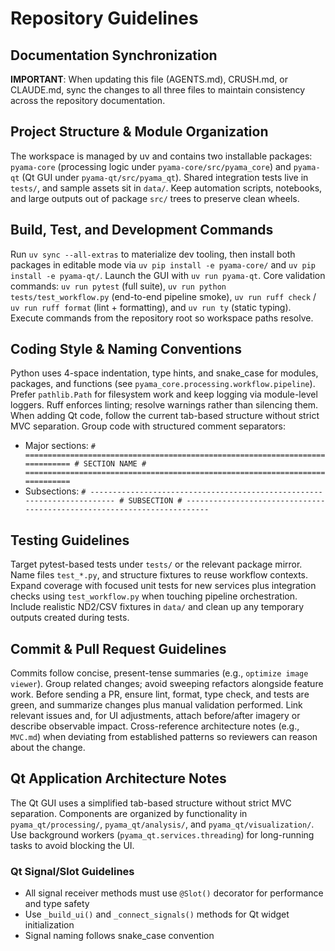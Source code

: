 # Repository Guidelines

## Documentation Synchronization
**IMPORTANT**: When updating this file (AGENTS.md), CRUSH.md, or CLAUDE.md, sync the changes to all three files to maintain consistency across the repository documentation.

## Project Structure & Module Organization
The workspace is managed by uv and contains two installable packages: `pyama-core` (processing logic under `pyama-core/src/pyama_core`) and `pyama-qt` (Qt GUI under `pyama-qt/src/pyama_qt`). Shared integration tests live in `tests/`, and sample assets sit in `data/`. Keep automation scripts, notebooks, and large outputs out of package `src/` trees to preserve clean wheels.

## Build, Test, and Development Commands
Run `uv sync --all-extras` to materialize dev tooling, then install both packages in editable mode via `uv pip install -e pyama-core/` and `uv pip install -e pyama-qt/`. Launch the GUI with `uv run pyama-qt`. Core validation commands: `uv run pytest` (full suite), `uv run python tests/test_workflow.py` (end-to-end pipeline smoke), `uv run ruff check` / `uv run ruff format` (lint + formatting), and `uv run ty` (static typing). Execute commands from the repository root so workspace paths resolve.

## Coding Style & Naming Conventions
Python uses 4-space indentation, type hints, and snake_case for modules, packages, and functions (see `pyama_core.processing.workflow.pipeline`). Prefer `pathlib.Path` for filesystem work and keep logging via module-level loggers. Ruff enforces linting; resolve warnings rather than silencing them. When adding Qt code, follow the current tab-based structure without strict MVC separation. Group code with structured comment separators:
- Major sections: `# ============================================================================= # SECTION NAME # =============================================================================`
- Subsections: `# ------------------------------------------------------------------------ # SUBSECTION # ------------------------------------------------------------------------`

## Testing Guidelines
Target pytest-based tests under `tests/` or the relevant package mirror. Name files `test_*.py`, and structure fixtures to reuse workflow contexts. Expand coverage with focused unit tests for new services plus integration checks using `test_workflow.py` when touching pipeline orchestration. Include realistic ND2/CSV fixtures in `data/` and clean up any temporary outputs created during tests.

## Commit & Pull Request Guidelines
Commits follow concise, present-tense summaries (e.g., `optimize image viewer`). Group related changes; avoid sweeping refactors alongside feature work. Before sending a PR, ensure lint, format, type check, and tests are green, and summarize changes plus manual validation performed. Link relevant issues and, for UI adjustments, attach before/after imagery or describe observable impact. Cross-reference architecture notes (e.g., `MVC.md`) when deviating from established patterns so reviewers can reason about the change.

## Qt Application Architecture Notes
The Qt GUI uses a simplified tab-based structure without strict MVC separation. Components are organized by functionality in `pyama_qt/processing/`, `pyama_qt/analysis/`, and `pyama_qt/visualization/`. Use background workers (`pyama_qt.services.threading`) for long-running tasks to avoid blocking the UI.

### Qt Signal/Slot Guidelines
- All signal receiver methods must use `@Slot()` decorator for performance and type safety
- Use `_build_ui()` and `_connect_signals()` methods for Qt widget initialization
- Signal naming follows snake_case convention
